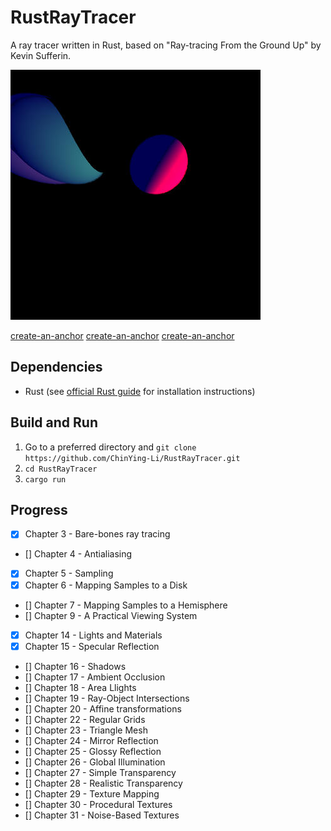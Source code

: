 # RustRayTracer
A ray tracer written in Rust, based on "Ray-tracing From the Ground Up" by Kevin Sufferin.

![Rendered output](https://github.com/ChinYing-Li/RustRayTracer/blob/master/test.jpg)

[create-an-anchor](##Dependencies)
[create-an-anchor](##Build-and-Run)
[create-an-anchor](##Progress)

## Dependencies
- Rust (see [official Rust guide](https://doc.rust-lang.org/cargo/getting-started/installation.html) for installation instructions)

## Build and Run
1. Go to a preferred directory and `git clone https://github.com/ChinYing-Li/RustRayTracer.git`
2. `cd RustRayTracer`
3. `cargo run`

## Progress
- [x] Chapter 3 - Bare-bones ray tracing
- [] Chapter 4 - Antialiasing
- [x] Chapter 5 - Sampling
- [x] Chapter 6 - Mapping Samples to a Disk
- [] Chapter 7 - Mapping Samples to a Hemisphere
- [] Chapter 9 - A Practical Viewing System
- [x] Chapter 14 - Lights and Materials
- [x] Chapter 15 - Specular Reflection
- [] Chapter 16 - Shadows
- [] Chapter 17 - Ambient Occlusion
- [] Chapter 18 - Area Llights
- [] Chapter 19 - Ray-Object Intersections
- [] Chapter 20 - Affine transformations
- [] Chapter 22 - Regular Grids
- [] Chapter 23 - Triangle Mesh
- [] Chapter 24 - Mirror Reflection
- [] Chapter 25 - Glossy Reflection
- [] Chapter 26 - Global Illumination
- [] Chapter 27 - Simple Transparency
- [] Chapter 28 - Realistic Transparency
- [] Chapter 29 - Texture Mapping 
- [] Chapter 30 - Procedural Textures
- [] Chapter 31 - Noise-Based Textures
